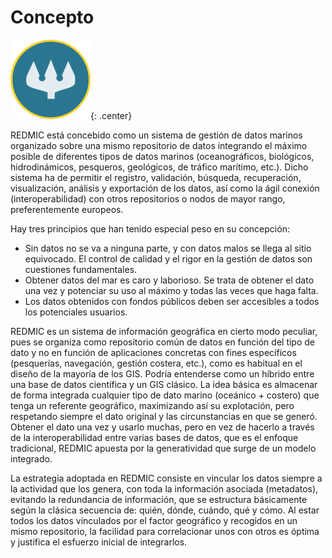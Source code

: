# Concepto

![](images/redmic-logo.png){: .center}

REDMIC está concebido como un sistema de gestión de datos marinos organizado sobre una mismo repositorio de datos integrando el máximo posible de diferentes tipos de datos marinos (oceanográficos, biológicos, hidrodinámicos, pesqueros, geológicos, de tráfico marítimo, etc.). Dicho sistema ha de permitir el registro, validación, búsqueda, recuperación, visualización, análisis y exportación de los datos, así como la ágil conexión (interoperabilidad) con otros repositorios o nodos de mayor rango, preferentemente europeos.

Hay tres principios que han tenido especial peso en su concepción:

* Sin datos no se va a ninguna parte, y con datos malos se llega al sitio equivocado. El control de calidad y el rigor en la gestión de datos son cuestiones fundamentales.
* Obtener datos del mar es caro y laborioso. Se trata de obtener el dato una vez y potenciar su uso al máximo y todas las veces que haga falta.
* Los datos obtenidos con fondos públicos deben ser accesibles a todos los potenciales usuarios.

REDMIC es un sistema de información geográfica en cierto modo peculiar, pues se organiza como repositorio común de datos en función del tipo de dato y no en función de aplicaciones concretas con fines específicos (pesquerías, navegación, gestión costera, etc.), como es habitual en el diseño de la mayoría de los GIS. Podría entenderse como un híbrido entre una base de datos científica y un GIS clásico. La idea básica es almacenar de forma integrada cualquier tipo de dato marino (oceánico + costero) que tenga un referente geográfico, maximizando así su explotación, pero respetando siempre el dato original y las circunstancias en que se generó. Obtener el dato una vez y usarlo muchas, pero en vez de hacerlo a través de la interoperabilidad entre varias bases de datos, que es el enfoque tradicional, REDMIC apuesta por la generatividad que surge de un modelo integrado.

La estrategia adoptada en REDMIC consiste en vincular los datos siempre a la actividad que los genera, con toda la información asociada (metadatos), evitando la redundancia de información, que se estructura básicamente según la clásica secuencia de: quién, dónde, cuándo, qué y cómo. Al estar todos los datos vinculados por el factor geográfico y recogidos en un mismo repositorio, la facilidad para correlacionar unos con otros es óptima y justifica el esfuerzo inicial de integrarlos.